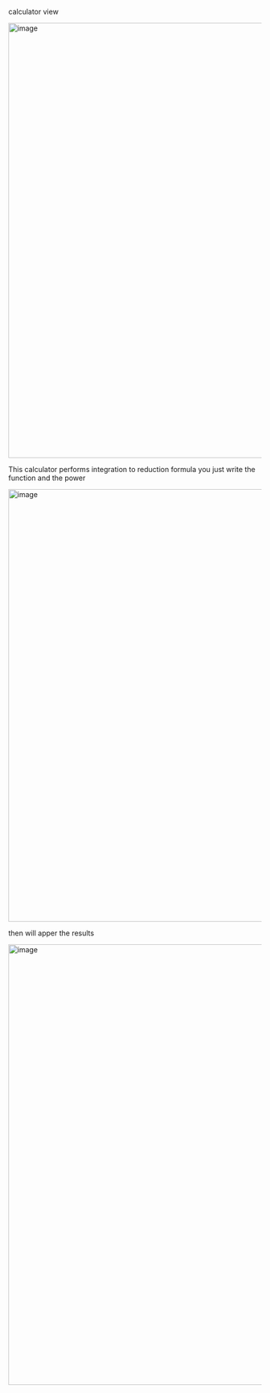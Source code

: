 calculator view


<img width="864" alt="image" src="https://github.com/Mohamed-Elsogher/Reduction-formula-integration-calculator/assets/155487881/0fadd66c-4936-47e3-81bb-1d8d54fcdc76">


This calculator performs integration to reduction formula you just write the function and the power


<img width="859" alt="image" src="https://github.com/Mohamed-Elsogher/Reduction-formula-integration-calculator/assets/155487881/7275835c-08c9-4d43-9f73-53a2924012c4">


then will apper the results 


<img width="875" alt="image" src="https://github.com/Mohamed-Elsogher/Reduction-formula-integration-calculator/assets/155487881/14747546-2057-4494-8578-74e6f7c74760">
